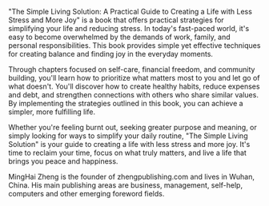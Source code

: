 
"The Simple Living Solution: A Practical Guide to Creating a Life with Less Stress and More Joy" is a book that offers practical strategies for simplifying your life and reducing stress. In today's fast-paced world, it's easy to become overwhelmed by the demands of work, family, and personal responsibilities. This book provides simple yet effective techniques for creating balance and finding joy in the everyday moments.

Through chapters focused on self-care, financial freedom, and community building, you'll learn how to prioritize what matters most to you and let go of what doesn't. You'll discover how to create healthy habits, reduce expenses and debt, and strengthen connections with others who share similar values. By implementing the strategies outlined in this book, you can achieve a simpler, more fulfilling life.

Whether you're feeling burnt out, seeking greater purpose and meaning, or simply looking for ways to simplify your daily routine, "The Simple Living Solution" is your guide to creating a life with less stress and more joy. It's time to reclaim your time, focus on what truly matters, and live a life that brings you peace and happiness.

MingHai Zheng is the founder of zhengpublishing.com and lives in Wuhan, China. His main publishing areas are business, management, self-help, computers and other emerging foreword fields.
